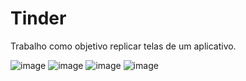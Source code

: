 # Tinder

Trabalho como objetivo replicar telas de um aplicativo.

![image](https://user-images.githubusercontent.com/78380713/125141880-9e705e00-e0ec-11eb-8303-797c9b9afaed.png)
![image](https://user-images.githubusercontent.com/78380713/125141888-a4663f00-e0ec-11eb-8133-bb95b19a3129.png)
![image](https://user-images.githubusercontent.com/78380713/125141869-96182300-e0ec-11eb-9820-31d36501a1b0.png)
![image](https://user-images.githubusercontent.com/78380713/125141896-a7f9c600-e0ec-11eb-8df3-158b41ea48be.png)
